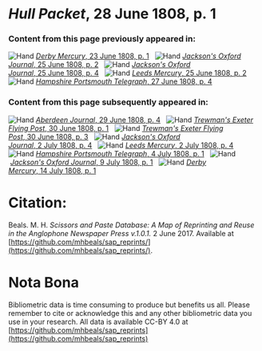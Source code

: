 # *Hull Packet*, 28 June 1808, p. 1  
  
### Content from this page previously appeared in:  
![Hand](http://scissorsandpaste.net/wp-content/uploads/2017/06/smallhandpointer.png) [*Derby Mercury*, 23 June 1808, p. 1](https://mhbeals.github.io/sap_html/Derby-Mercury/Derby-Mercury-23-June-1808-p-1)  
![Hand](http://scissorsandpaste.net/wp-content/uploads/2017/06/smallhandpointer.png) [*Jackson's Oxford Journal*, 25 June 1808, p. 2](https://mhbeals.github.io/sap_html/Jackson's-Oxford-Journal/Jackson's-Oxford-Journal-25-June-1808-p-2)  
![Hand](http://scissorsandpaste.net/wp-content/uploads/2017/06/smallhandpointer.png) [*Jackson's Oxford Journal*, 25 June 1808, p. 4](https://mhbeals.github.io/sap_html/Jackson's-Oxford-Journal/Jackson's-Oxford-Journal-25-June-1808-p-4)  
![Hand](http://scissorsandpaste.net/wp-content/uploads/2017/06/smallhandpointer.png) [*Leeds Mercury*, 25 June 1808, p. 2](https://mhbeals.github.io/sap_html/Leeds-Mercury/Leeds-Mercury-25-June-1808-p-2)  
![Hand](http://scissorsandpaste.net/wp-content/uploads/2017/06/smallhandpointer.png) [*Hampshire Portsmouth Telegraph*, 27 June 1808, p. 4](https://mhbeals.github.io/sap_html/Hampshire-Portsmouth-Telegraph/Hampshire-Portsmouth-Telegraph-27-June-1808-p-4)  
  
### Content from this page subsequently appeared in:  
![Hand](http://scissorsandpaste.net/wp-content/uploads/2017/06/smallhandpointer.png) [*Aberdeen Journal*, 29 June 1808, p. 4](https://mhbeals.github.io/sap_html/Aberdeen-Journal/Aberdeen-Journal-29-June-1808-p-4)  
![Hand](http://scissorsandpaste.net/wp-content/uploads/2017/06/smallhandpointer.png) [*Trewman's Exeter Flying Post*, 30 June 1808, p. 1](https://mhbeals.github.io/sap_html/Trewman's-Exeter-Flying-Post/Trewman's-Exeter-Flying-Post-30-June-1808-p-1)  
![Hand](http://scissorsandpaste.net/wp-content/uploads/2017/06/smallhandpointer.png) [*Trewman's Exeter Flying Post*, 30 June 1808, p. 3](https://mhbeals.github.io/sap_html/Trewman's-Exeter-Flying-Post/Trewman's-Exeter-Flying-Post-30-June-1808-p-3)  
![Hand](http://scissorsandpaste.net/wp-content/uploads/2017/06/smallhandpointer.png) [*Jackson's Oxford Journal*, 2 July 1808, p. 4](https://mhbeals.github.io/sap_html/Jackson's-Oxford-Journal/Jackson's-Oxford-Journal-2-July-1808-p-4)  
![Hand](http://scissorsandpaste.net/wp-content/uploads/2017/06/smallhandpointer.png) [*Leeds Mercury*, 2 July 1808, p. 4](https://mhbeals.github.io/sap_html/Leeds-Mercury/Leeds-Mercury-2-July-1808-p-4)  
![Hand](http://scissorsandpaste.net/wp-content/uploads/2017/06/smallhandpointer.png) [*Hampshire Portsmouth Telegraph*, 4 July 1808, p. 1](https://mhbeals.github.io/sap_html/Hampshire-Portsmouth-Telegraph/Hampshire-Portsmouth-Telegraph-4-July-1808-p-1)  
![Hand](http://scissorsandpaste.net/wp-content/uploads/2017/06/smallhandpointer.png) [*Jackson's Oxford Journal*, 9 July 1808, p. 1](https://mhbeals.github.io/sap_html/Jackson's-Oxford-Journal/Jackson's-Oxford-Journal-9-July-1808-p-1)  
![Hand](http://scissorsandpaste.net/wp-content/uploads/2017/06/smallhandpointer.png) [*Derby Mercury*, 14 July 1808, p. 1](https://mhbeals.github.io/sap_html/Derby-Mercury/Derby-Mercury-14-July-1808-p-1)  


# Citation: 

Beals. M. H. *Scissors and Paste Database: A Map of Reprinting and Reuse in the Anglophone Newspaper Press v.1.0.1.* 2 June 2017. Available at [https://github.com/mhbeals/sap_reprints/](https://github.com/mhbeals/sap_reprints/). 

# Nota Bona

Bibliometric data is time consuming to produce but benefits us all. Please remember to cite or acknowledge this and any other bibliometric data you use in your research. All data is available CC-BY 4.0 at [https://github.com/mhbeals/sap_reprints](https://github.com/mhbeals/sap_reprints)